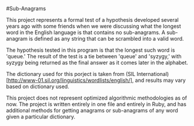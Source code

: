 #Sub-Anagrams

This project represents a formal test of a hypothesis developed several years ago with some friends when we were discussing what the longest word in the English language is that contains no sub-anagrams. A sub-anagram is defined as any string that can be scrambled into a valid word.

The hypothesis tested in this program is that the longest such word is 'queue.' The result of the test is a tie between 'queue' and 'syzygy,' with syzygy being returned as the final answer as it comes later in the alphabet.

The dictionary used for this porject is taken from (SIL International)[http://www-01.sil.org/linguistics/wordlists/english/], and results may vary based on dictionary used.

This project does not represent optimized algorithmic methodologies as of now. The project is written entirely in one file and entirely in Ruby, and has additional methods for getting anagrams or sub-anagrams of any word given a particular dictionary.
